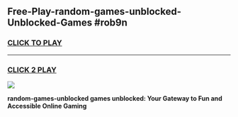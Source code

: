 
## Free-Play-random-games-unblocked-Unblocked-Games #rob9n
<h3>
<a href="https://news.freeplayer.one?title=random-games-unblocked&ref=8M">CLICK TO PLAY</a></h3>
<hr>

<h3>
<a href="https://news.freeplayer.one?title=random-games-unblocked&ref=8M">CLICK 2 PLAY</a>
  
</h3>

<a href="https://news.freeplayer.one?title=random-games-unblocked&ref=8M"><img src="https://clearcache.store/games.png"></a>


**random-games-unblocked games unblocked: Your Gateway to Fun and Accessible Online Gaming**
